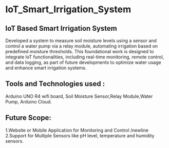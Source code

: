 # IoT_Smart_Irrigation_System
## IoT Based Smart Irrigation System
Developed a system to measure soil moisture levels using a sensor and control a water pump via a relay module, automating irrigation based on predefined moisture thresholds. This foundational work is designed to integrate IoT functionalities, including real-time monitoring, remote control, and data logging, as part of future developments to optimize water usage and enhance smart irrigation systems.
## Tools and Technologies used :
 Arduino UNO R4 wifi board, Soil Moisture Sensor,Relay Module,Water Pump,
Arduino Cloud.
## Future Scope:
1.Website or Mobile Application for Monitoring and Control
/newline 2.Support for Multiple Sensors like pH level, temperature and humidity sensors.
